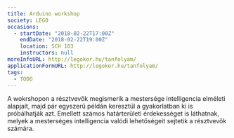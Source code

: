 ```yaml
---
title: Arduino workshop
society: LEGO
occasions:
  - startDate: "2018-02-22T17:00Z"
    endDate: "2018-02-22T19:00Z"
    location: SCH 103
    instructors: null
moreInfoURL: http://legokor.hu/tanfolyam/
applicationFormURL: http://legokor.hu/tanfolyam/
tags:
  - TODO
---
```


A wokrshopon a résztvevők megismerik a mestersége intelligencia elméleti alapjait, majd pár egyszerű példán keresztül a gyakorlatban ki is próbálhatják azt. Emellett számos határterületi érdekességet is láthatnak, melyek a mesterséges intelligencia valódi lehetőségeit sejtetik a résztvevők számára.
